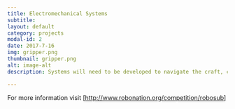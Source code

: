 ```yaml
---
title: Electromechanical Systems
subtitle:
layout: default
category: projects
modal-id: 2
date: 2017-7-16
img: gripper.png
thumbnail: gripper.png 
alt: image-alt
description: Systems will need to be developed to navigate the craft, control camera movements, interact with objects, and fire torpedos at targets. 

---
```


For more information visit [http://www.robonation.org/competition/robosub]

